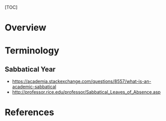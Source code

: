 [TOC]

# Overview

# Terminology

## Sabbatical Year

- https://academia.stackexchange.com/questions/8557/what-is-an-academic-sabbatical
- http://professor.rice.edu/professor/Sabbatical_Leaves_of_Absence.asp

# References
